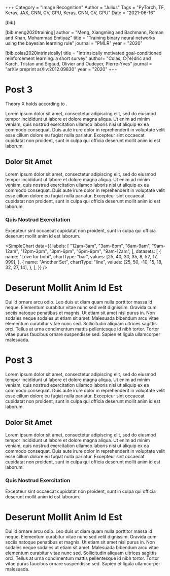 +++
Category = "Image Recognition"
Author = "Julius"
Tags = "PyTorch, TF, Keras, JAX, CNN, CV, GPU, Keras, CNN, CV, GPU"
Date = "2021-06-16"

[bib]

[bib.meng2020training]
author = "Meng, Xiangming and Bachmann, Roman and Khan, Mohammad Emtiyaz"
title = "Training binary neural networks using the bayesian learning rule"
journal = "PMLR"
year = "2020"

[bib.colas2020intrinsically]
title = "Intrinsically motivated goal-conditioned reinforcement learning: a short survey"
author= "Colas, C{\'e}dric and Karch, Tristan and Sigaud, Olivier and Oudeyer, Pierre-Yves"
journal = "arXiv preprint arXiv:2012.09830"
year = "2020"
+++

# Post 3

Theory X holds according to <Cite key="meng2020training" />.

Lorem ipsum dolor sit amet, consectetur adipiscing elit, sed do eiusmod tempor incididunt ut labore et dolore magna aliqua. Ut enim ad minim veniam, quis nostrud exercitation ullamco laboris nisi ut aliquip ex ea commodo consequat. Duis aute irure dolor in reprehenderit in voluptate velit esse cillum dolore eu fugiat nulla pariatur. Excepteur sint occaecat cupidatat non proident, sunt in culpa qui officia deserunt mollit anim id est laborum.

## Dolor Sit Amet

Lorem ipsum dolor sit amet, consectetur adipiscing elit, sed do eiusmod tempor incididunt ut labore et dolore magna aliqua. Ut enim ad minim veniam, quis nostrud exercitation ullamco laboris nisi ut aliquip ex ea commodo consequat. Duis aute irure dolor in reprehenderit in voluptate velit esse cillum dolore eu fugiat nulla pariatur. Excepteur sint occaecat cupidatat non proident, sunt in culpa qui officia deserunt mollit anim id est laborum.

### Quis Nostrud Exercitation

Excepteur sint occaecat cupidatat non proident, sunt in culpa qui officia deserunt mollit anim id est laborum.

<SimpleChart data={{
  labels: [
    "12am-3am",
    "3am-6pm",
    "6am-9am",
    "9am-12am",
    "12pm-3pm",
    "3pm-6pm",
    "6pm-9pm",
    "9am-12am",
  ],
  datasets: [
    {
      name: "Love for bobi",
      chartType: "bar",
      values: [25, 40, 30, 35, 8, 52, 17, 999],
    },
    {
      name: "Another Set",
      chartType: "line",
      values: [25, 50, -10, 15, 18, 32, 27, 14],
    },
  ],
}}
/>

# Deserunt Mollit Anim Id Est

Dui id ornare arcu odio. Leo duis ut diam quam nulla porttitor massa id neque. Elementum curabitur vitae nunc sed velit dignissim. Gravida cum sociis natoque penatibus et magnis. Ut etiam sit amet nisl purus in. Non sodales neque sodales ut etiam sit amet. Malesuada bibendum arcu vitae elementum curabitur vitae nunc sed. Sollicitudin aliquam ultrices sagittis orci. Tellus at urna condimentum mattis pellentesque id nibh tortor. Tortor vitae purus faucibus ornare suspendisse sed. Sapien et ligula ullamcorper malesuada.

# Post 3

Lorem ipsum dolor sit amet, consectetur adipiscing elit, sed do eiusmod tempor incididunt ut labore et dolore magna aliqua. Ut enim ad minim veniam, quis nostrud exercitation ullamco laboris nisi ut aliquip ex ea commodo consequat. Duis aute irure dolor in reprehenderit in voluptate velit esse cillum dolore eu fugiat nulla pariatur. Excepteur sint occaecat cupidatat non proident, sunt in culpa qui officia deserunt mollit anim id est laborum.

## Dolor Sit Amet

Lorem ipsum dolor sit amet, consectetur adipiscing elit, sed do eiusmod tempor incididunt ut labore et dolore magna aliqua. Ut enim ad minim veniam, quis nostrud exercitation ullamco laboris nisi ut aliquip ex ea commodo consequat. Duis aute irure dolor in reprehenderit in voluptate velit esse cillum dolore eu fugiat nulla pariatur. Excepteur sint occaecat cupidatat non proident, sunt in culpa qui officia deserunt mollit anim id est laborum.

### Quis Nostrud Exercitation

Excepteur sint occaecat cupidatat non proident, sunt in culpa qui officia deserunt mollit anim id est laborum.

# Deserunt Mollit Anim Id Est

Dui id ornare arcu odio. Leo duis ut diam quam nulla porttitor massa id neque. Elementum curabitur vitae nunc sed velit dignissim. Gravida cum sociis natoque penatibus et magnis. Ut etiam sit amet nisl purus in. Non sodales neque sodales ut etiam sit amet. Malesuada bibendum arcu vitae elementum curabitur vitae nunc sed. Sollicitudin aliquam ultrices sagittis orci. Tellus at urna condimentum mattis pellentesque id nibh tortor. Tortor vitae purus faucibus ornare suspendisse sed. Sapien et ligula ullamcorper malesuada.
